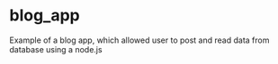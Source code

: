 # blog_app
Example of a blog app, which allowed user to post and read data from database using a node.js
